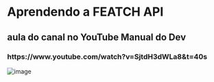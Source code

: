 <H1>Aprendendo a FEATCH API </h1>
<h2>aula do canal no YouTube Manual do Dev</h2>
<h3>https://www.youtube.com/watch?v=SjtdH3dWLa8&t=40s</h3>


![image](https://user-images.githubusercontent.com/108469634/180478843-f0692872-ef10-45ae-9fb0-e65c5e1740e9.png)
